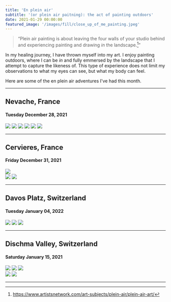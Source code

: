 ```yaml
---
title: 'En plein air'
subtitle: '(or plein air paitning): the act of painting outdoors'
date: 2021-01-29 00:00:00
featured_image: '/images/fill/close_up_of_me_painting.jpeg'
---
```


> “Plein air painting is about leaving the four walls of your studio behind and experiencing painting and drawing *in* the landscape.[^1]"

[^1]: https://www.artistsnetwork.com/art-subjects/plein-air/plein-air-art/

In my healing journey, I have thrown myself into my art. I enjoy painting outdoors, where I can be *in* and fully emmersed by the landscape that I attempt to capture the likeness of. This type of experience does not limit my observations to what my eyes can see, but what my body can feel. 

Here are some of the en plein air adventures I've had this month. 

---

## Nevache, France
#### Tuesday December 28, 2021 

<div class="gallery" data-columns="3">
	<img src="/images/art/nevache/holding_painting.jpg">
	<img src="/images/art/nevache/me_painting.jpeg">
	<img src="/images/art/nevache/backpack_painting.jpg">
	<img src="/images/art/nevache/touring_painting.jpg">
	<img src="/images/art/nevache/me_painting_sitting.jpeg">
	<img src="/images/art/nevache/backpack_2.jpg">
</div>



---


## Cervieres, France
#### Friday December 31, 2021

<img src="/images/fill/close_up_of_me_painting.jpeg">

<div class="gallery" data-columns="3">
	<img src="/images/art/new_years/ski_smile.jpg">
	<img src="/images/art/new_years/snowboard.jpg">

</div>


---


## Davos Platz, Switzerland
#### Tuesday January 04, 2022

<div class="gallery" data-columns="3">
	<img src="/images/art/davos/stage1_vert.jpg">
	<img src="/images/art/davos/complete_vert2.jpg">
	<img src="/images/art/davos/complete_vert_ground.jpg">

	
</div>


---

## Dischma Valley, Switzerland
#### Saturday January 15, 2021 

<div class="gallery" data-columns="3">
	<img src="/images/art/dischma/stage1_vert.jpg">
	<img src="/images/art/dischma/stage2_vert.jpg">
	<img src="/images/art/dischma/complete_holding_vert.jpg">
	
</div>

<div class="gallery" data-columns="1">
	<img src="/images/art/dischma/holding_fisheye.jpg">
	<img src="/images/art/dischma/on_ground_with_skis.jpg">
	
</div>


---

<!-- <a href="https://jekyllthemes.io/theme/index-portfolio-jekyll-theme" class="button button--large">Get This Theme</a> -->
<!-- https://github.com/adam-p/markdown-here/wiki/Markdown-Cheatsheet -->

